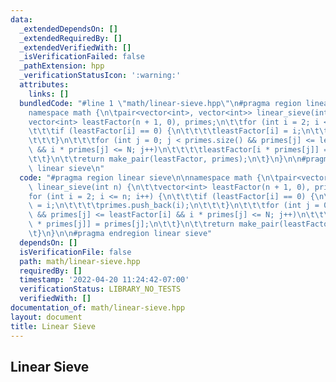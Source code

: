 ```yaml
---
data:
  _extendedDependsOn: []
  _extendedRequiredBy: []
  _extendedVerifiedWith: []
  _isVerificationFailed: false
  _pathExtension: hpp
  _verificationStatusIcon: ':warning:'
  attributes:
    links: []
  bundledCode: "#line 1 \"math/linear-sieve.hpp\"\n#pragma region linear sieve\n\n\
    namespace math {\n\tpair<vector<int>, vector<int>> linear_sieve(int n) {\n\t\t\
    vector<int> leastFactor(n + 1, 0), primes;\n\t\tfor (int i = 2; i <= n; i++) {\n\
    \t\t\tif (leastFactor[i] == 0) {\n\t\t\t\tleastFactor[i] = i;\n\t\t\t\tprimes.push_back(i);\n\
    \t\t\t}\n\t\t\tfor (int j = 0; j < primes.size() && primes[j] <= leastFactor[i]\
    \ && i * primes[j] <= N; j++)\n\t\t\t\tleastFactor[i * primes[j]] = primes[j];\n\
    \t\t}\n\t\treturn make_pair(leastFactor, primes);\n\t}\n}\n\n#pragma endregion\
    \ linear sieve\n"
  code: "#pragma region linear sieve\n\nnamespace math {\n\tpair<vector<int>, vector<int>>\
    \ linear_sieve(int n) {\n\t\tvector<int> leastFactor(n + 1, 0), primes;\n\t\t\
    for (int i = 2; i <= n; i++) {\n\t\t\tif (leastFactor[i] == 0) {\n\t\t\t\tleastFactor[i]\
    \ = i;\n\t\t\t\tprimes.push_back(i);\n\t\t\t}\n\t\t\tfor (int j = 0; j < primes.size()\
    \ && primes[j] <= leastFactor[i] && i * primes[j] <= N; j++)\n\t\t\t\tleastFactor[i\
    \ * primes[j]] = primes[j];\n\t\t}\n\t\treturn make_pair(leastFactor, primes);\n\
    \t}\n}\n\n#pragma endregion linear sieve"
  dependsOn: []
  isVerificationFile: false
  path: math/linear-sieve.hpp
  requiredBy: []
  timestamp: '2022-04-20 11:24:42-07:00'
  verificationStatus: LIBRARY_NO_TESTS
  verifiedWith: []
documentation_of: math/linear-sieve.hpp
layout: document
title: Linear Sieve
---
```


## Linear Sieve